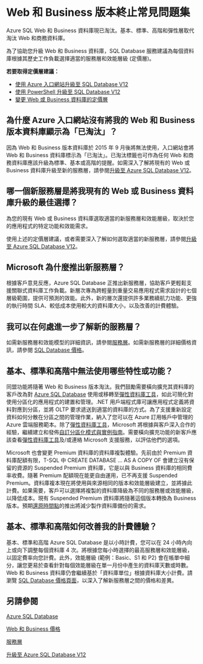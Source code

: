 <properties
   pageTitle="Azure SQL Database Web 和 Business 版本終止常見問題集 | Microsoft Azure"
   description="了解 Azure SQL Web 和 Business 資料庫將淘汰，並了解新服務層的特性和功能。"
   services="sql-database"
   documentationCenter="na"
   authors="stevestein"
   manager="jhubbard"
   editor="monicar" />
<tags
   ms.service="sql-database"
   ms.devlang="na"
   ms.topic="article"
   ms.tgt_pltfrm="na"
   ms.workload="data-management"
   ms.date="05/09/2016"
   ms.author="sstein" />

# Web 和 Business 版本終止常見問題集

Azure SQL Web 和 Business 資料庫現已淘汰。基本、標準、高階和彈性層取代淘汰 Web 和商務資料庫。

為了協助您升級 Web 和 Business 資料庫，SQL Database 服務建議為每個資料庫根據其歷史工作負載選擇適當的服務層和效能層級 (定價層)。

**若要取得定價層建議：**

- [使用 Azure 入口網站升級至 SQL Database V12](sql-database-upgrade-server-portal.md)
- [使用 PowerShell 升級至 SQL Database V12](sql-database-upgrade-server-powershell.md)
- [變更 Web 或 Business 資料庫的定價層](sql-database-service-tier-advisor.md)



## 為什麼 Azure 入口網站沒有將我的 Web 和 Business 版本資料庫顯示為「已淘汰」？

因為 Web 和 Business 版本資料庫於 2015 年 9 月後將無法使用，入口網站會將 Web 和 Business 資料庫標示為「已淘汰」。已淘汰標籤也可作為任何 Web 和商務資料庫應該升級為標準、基本或高階的提醒。如需深入了解將現有的 Web 或 Business 資料庫升級至新的服務層，請參閱[升級至 Azure SQL Database V12](sql-database-upgrade-server-portal.md)。

## 哪一個新服務層是將我現有的 Web 或 Business 資料庫升級的最佳選擇？

為您的現有 Web 或 Business 資料庫選取適當的新服務層和效能層級，取決於您的應用程式的特定功能和效能需求。

使用上述的定價層建議，或者需要深入了解如何選取適當的新服務層，請參閱[升級至 Azure SQL Database V12](sql-database-upgrade-server-portal.md)。

## Microsoft 為什麼推出新服務層？

根據客戶意見反應，Azure SQL Database 正推出新服務層，協助客戶更輕鬆支援關聯式資料庫工作負載。新層次專為跨輕量到重量交易應用程式需求設計的七個層級範圍，提供可預測的效能。此外，新的層次還提供許多業務續航力功能、更強的執行時間 SLA、較低成本使用較大的資料庫大小，以及改善的計費體驗。

## 我可以在何處進一步了解新的服務層？

如需新服務層和效能模型的詳細資訊，請參閱[服務層](sql-database-service-tiers.md)。如需新服務層的詳細價格資訊，請參閱 [SQL Database 價格](https://azure.microsoft.com/pricing/details/sql-database/)。

## 基本、標準和高階中無法使用哪些特性或功能？

同盟功能將隨著 Web 和 Business 版本淘汰。我們鼓勵需要橫向擴充其資料庫的客戶改為對 [Azure SQL Database](sql-database-elastic-scale-get-started.md) 使用或移轉至[彈性資料庫工具](sql-database-elastic-scale-get-started.md)，如此可簡化對使用分區化的應用程式的建置和管理。.NET 用戶端程式庫可讓應用程式定義將資料對應到分區，並將 OLTP 要求遞送到適當的資料庫的方式。為了支援重新設定資料如何分散在分區之間的管理作業，納入了您可以在 Azure 訂用帳戶中管理的 Azure 雲端服務範本。除了[彈性資料庫工具](sql-database-elastic-scale-get-started.md)，Microsoft 將根據與客戶深入合作的經驗，繼續建立和發佈[自訂分區化模式與實例指南](https://msdn.microsoft.com/library/azure/dn764977.aspx)。需要橫向擴充功能的新客戶應該查看[彈性資料庫工具](sql-database-elastic-scale-get-started.md)及/或連絡 Microsoft 支援服務，以評估他們的選項。

Microsoft 也會變更 Premium 資料庫的資料庫複製體驗。先前由於 Premium 資料庫配額有限，T-SQL 中 CREATE DATABASE … AS A COPY OF 會建立沒有保留的資源的 Suspended Premium 資料庫，它是以與 Business 資料庫的相同費率收費。隨著 Premium 配額現在能更自由運用，已不再支援 Suspended Premium。資料庫複本現在將使用與來源相同的版本和效能層級建立，並將據此計費。如果需要，客戶可以選擇將複製的資料庫降級為不同的服務層或效能層級，以降低成本。現有 Suspended Premium 資料庫將隨著這個版本轉換為 Business 版本。預期[還原時間點](sql-database-recovery-using-backups.md#point-in-time-restore)的推出將減少製作資料庫備份的需求。

## 基本、標準和高階如何改善我的計費體驗？

基本、標準和高階 Azure SQL Database 是以小時計費，您可以在 24 小時內向上或向下調整每個資料庫 4 次。將根據您每小時選擇的最高服務層和效能層級，以固定費率向您計費。此外，效能層級 (範例：Basic、S1 和 P2) 會在帳單中細分，讓您更易於查看針對每個效能層級在單一月份中產生的資料庫天數或時數。Web 和 Business 資料庫仍會繼續基於「資料庫單位」根據資料庫大小計費。請瀏覽 [SQL Database 價格頁面](https://azure.microsoft.com/pricing/details/sql-database/)，以深入了解新服務層之間的價格和差異。


## 另請參閱

[Azure SQL Database](https://azure.microsoft.com/documentation/services/sql-database/)

[Web 和 Business 價格](https://azure.microsoft.com/pricing/details/sql-database/web-business/)

[服務層](sql-database-service-tiers.md)

[升級至 Azure SQL Database V12](sql-database-upgrade-server-portal.md)

<!---HONumber=AcomDC_0629_2016-->